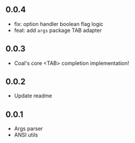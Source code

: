 ## 0.0.4

- fix: option handler boolean flag logic
- feat: add `args` package TAB adapter

## 0.0.3

- Coal's core \<TAB\> completion implementation!

## 0.0.2

- Update readme

## 0.0.1

- Args parser
- ANSI utils
